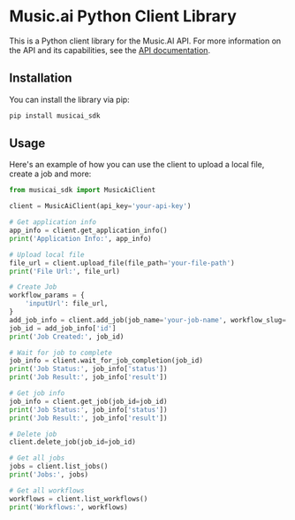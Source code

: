 # Music.ai Python Client Library

This is a Python client library for the Music.AI API. For more information on the API and its capabilities, see the [API documentation](https://music.ai/docs/getting-started/introduction/).

## Installation

You can install the library via pip:

```bash
pip install musicai_sdk
```

## Usage

Here's an example of how you can use the client to upload a local file, create a job and more:

```python
from musicai_sdk import MusicAiClient

client = MusicAiClient(api_key='your-api-key')

# Get application info
app_info = client.get_application_info()
print('Application Info:', app_info)

# Upload local file
file_url = client.upload_file(file_path='your-file-path')
print('File Url:', file_url)

# Create Job
workflow_params = {
    'inputUrl': file_url,
}
add_job_info = client.add_job(job_name='your-job-name', workflow_slug='your-workflow-slug', params=workflow_params)
job_id = add_job_info['id']
print('Job Created:', job_id)

# Wait for job to complete
job_info = client.wait_for_job_completion(job_id)
print('Job Status:', job_info['status'])
print('Job Result:', job_info['result'])

# Get job info
job_info = client.get_job(job_id=job_id)
print('Job Status:', job_info['status'])
print('Job Result:', job_info['result'])

# Delete job
client.delete_job(job_id=job_id)

# Get all jobs
jobs = client.list_jobs()
print('Jobs:', jobs)

# Get all workflows
workflows = client.list_workflows()
print('Workflows:', workflows)
```
